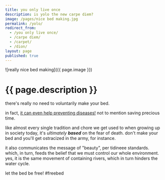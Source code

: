 ```yaml
---
title: you only live once
description: is yolo the new carpe diem?
image: /pages/nice bed making.jpg
permalink: /yolo/
redirect_from:
  - /you only live once/
  - /carpe diem/
  - /carpet/
  - /dion/
layout: page
published: true
---
```


![really nice bed making]({{ page.image }})

# {{ page.description }}

there's really no need to voluntarily make your bed.

in fact, [it can even help preventing diseases!](//cregox.net/bedding) not to mention saving precious time.

like almost every single tradition and chore we get used to when growing up in society today, it's *ultimately __based__* on the fear of death. don't make your bed and you'll get ostracized in the army, for instance.

it also communicates the message of "beauty", per tidineee standards. which, in turn, feeds the belief that we must control our whole environment. yes, it is the same movement of containing rivers, which in turn hinders the water cycle.

let the bed be free! #freebed
